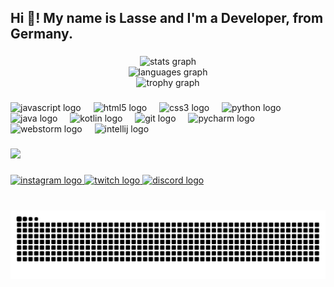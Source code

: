 <h2 align="left">Hi 👋! My name is Lasse and I'm a Developer, from Germany.</h2>

###

<div align="center">
  <img src="https://github-readme-stats.vercel.app/api?username=Kiritosky&hide_title=false&hide_rank=false&show_icons=true&include_all_commits=true&count_private=true&disable_animations=false&theme=dark&locale=en&hide_border=true&custom_title=Github%20Stats" height="150" alt="stats graph" /> <br>
  <img src="https://github-readme-stats.vercel.app/api/top-langs?username=Kiritosky&locale=en&hide_title=false&layout=compact&card_width=320&langs_count=5&theme=dark&hide_border=true" height="150" alt="languages graph" /> <br>
  <img src="https://github-profile-trophy.vercel.app?username=Kiritosky&theme=onedark&column=8&margin-w=0&no-bg=true&no-frame=true" height="150" alt="trophy graph"  />
</div>

###

<div align="left">
  <img src="https://cdn.jsdelivr.net/gh/devicons/devicon/icons/javascript/javascript-original.svg" height="30" alt="javascript logo"  />
  <img width="12" />
  <img src="https://cdn.jsdelivr.net/gh/devicons/devicon/icons/html5/html5-original.svg" height="30" alt="html5 logo"  />
  <img width="12" />
  <img src="https://cdn.jsdelivr.net/gh/devicons/devicon/icons/css3/css3-original.svg" height="30" alt="css3 logo"  />
  <img width="12" />
  <img src="https://cdn.jsdelivr.net/gh/devicons/devicon/icons/python/python-original.svg" height="30" alt="python logo"  />
  <img width="12" />
  <img src="https://cdn.jsdelivr.net/gh/devicons/devicon/icons/java/java-original.svg" height="30" alt="java logo"  />
  <img width="12" />
  <img src="https://cdn.jsdelivr.net/gh/devicons/devicon/icons/kotlin/kotlin-original.svg" height="30" alt="kotlin logo"  />
  <img width="12" />
  <img src="https://cdn.jsdelivr.net/gh/devicons/devicon/icons/git/git-original.svg" height="30" alt="git logo"  />
  <img width="12" />
  <img src="https://cdn.jsdelivr.net/gh/devicons/devicon/icons/pycharm/pycharm-original.svg" height="30" alt="pycharm logo"  />
  <img width="12" />
  <img src="https://cdn.jsdelivr.net/gh/devicons/devicon/icons/webstorm/webstorm-original.svg" height="30" alt="webstorm logo"  />
  <img width="12" />
  <img src="https://cdn.jsdelivr.net/gh/devicons/devicon/icons/intellij/intellij-original.svg" height="30" alt="intellij logo"  />
</div>

###

[![](https://visitcount.itsvg.in/api?id=Kiritosky&icon=0&color=12)](https://visitcount.itsvg.in)

###

<div align="left">
  <a href="https://www.instagram.com/lasse.goe/" target="_blank">
    <img src="https://img.shields.io/static/v1?message=Instagram&logo=instagram&label=&color=E4405F&logoColor=white&labelColor=&style=for-the-badge" height="35" alt="instagram logo"  />
  </a>
  <a href="https://www.twitch.tv/kirito_sky_" target="_blank">
    <img src="https://img.shields.io/static/v1?message=Twitch&logo=twitch&label=&color=9146FF&logoColor=white&labelColor=&style=for-the-badge" height="35" alt="twitch logo"  />
  </a>
  <a href="https://discord.gg/4R6UMmYpfE" target="_blank">
    <img src="https://img.shields.io/static/v1?message=Discord%20Server&logo=discord&label=&color=7289DA&logoColor=white&labelColor=&style=for-the-badge" height="35" alt="discord logo"  />
  </a>
</div>

###

<br clear="both">
<img src="https://raw.githubusercontent.com/Kiritosky/Kiritosky/output/snake.svg" alt="Snake animation" />

###

